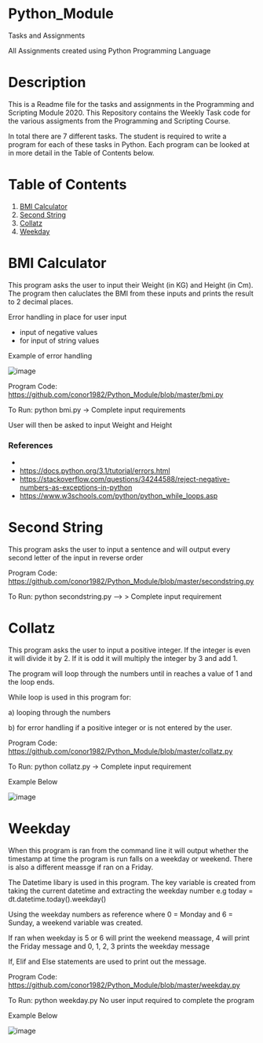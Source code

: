 # Python_Module
Tasks and Assignments

All Assignments created using Python Programming Language

# Description

This is a Readme file for the tasks and assignments in the Programming and Scripting Module 2020. This Repository contains the Weekly Task code for the various assigments from the Programming and Scripting Course. 

In total there are 7 different tasks. The student is required to write a program for each of these tasks in Python. Each program can be looked at in more detail in the Table of Contents below.

# Table of Contents

1. [BMI Calculator](#bmi-calculator)
2. [Second String](#second-string)
3. [Collatz](#collatz)
4. [Weekday](#weekday)
      
# BMI Calculator
This program asks the user to input their Weight (in KG) and Height (in Cm). The program then caluclates the BMI from these inputs and prints the result to 2 decimal places.

Error handling in place for user input
* input of negative values
* for input of string values 

Example of error handling

![image](https://user-images.githubusercontent.com/60179438/77441489-6521bb00-6de1-11ea-957b-d29ea9f4ec5c.png)

Program Code: https://github.com/conor1982/Python_Module/blob/master/bmi.py

To Run: python bmi.py -> Complete input requirements

User will then be asked to input Weight and Height

### References
- 
- https://docs.python.org/3.1/tutorial/errors.html
- https://stackoverflow.com/questions/34244588/reject-negative-numbers-as-exceptions-in-python
- https://www.w3schools.com/python/python_while_loops.asp


# Second String
This program asks the user to input a sentence and will output every second letter of the input in reverse order

Program Code: https://github.com/conor1982/Python_Module/blob/master/secondstring.py 

To Run: python secondstring.py --> > Complete input requirement


# Collatz
This program asks the user to input a positive integer. If the integer is even it will divide it by 2. If it is odd it will multiply the integer by 3 and add 1.

The program will loop through the numbers until in reaches a value of 1 and the loop ends.

While loop is used in this program for:

 a) looping through the numbers

 b) for error handling if a positive integer or is not entered by the user.

Program Code: https://github.com/conor1982/Python_Module/blob/master/collatz.py

To Run: python collatz.py -> Complete input requirement

Example Below

![image](https://user-images.githubusercontent.com/60179438/77440811-a06fba00-6de0-11ea-8282-e368f522eb0b.png)

# Weekday
When this program is ran from the command line it will output whether the timestamp at time the program is run falls on a weekday or weekend.
There is also a different meassge if ran on a Friday.

The Datetime libary is used in this program. The key variable is created from taking the current datetime and extracting the weekday number e.g  today = dt.datetime.today().weekday()

Using the weekday numbers as reference where 0 = Monday and 6 = Sunday, a weekend variable was created.

If ran when weekday is 5 or 6 will print the weekend meassage, 4 will print the Friday message and 0, 1, 2, 3 prints the weekday message 

If, Elif and Else statements are used to print out the message.

Program Code: https://github.com/conor1982/Python_Module/blob/master/weekday.py

To Run: python weekday.py No user input required to complete the program

Example Below

![image](https://user-images.githubusercontent.com/60179438/77449534-f137e080-6de9-11ea-9fa5-31a48ddacaad.png)

